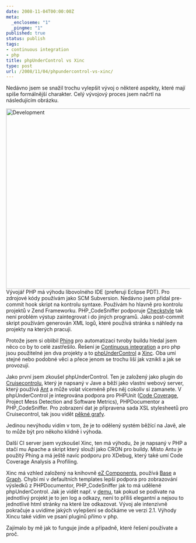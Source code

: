 ```yaml
---
date: 2008-11-04T00:00:00Z
meta:
  _encloseme: "1"
  _pingme: "1"
published: true
status: publish
tags:
- continuous integration
- php
title: phpUnderControl vs Xinc
type: post
url: /2008/11/04/phpundercontrol-vs-xinc/
---
```


<p>Nedávno jsem se snažil trochu vylepšit vývoj o některé aspekty, které mají spíše formálnější charakter. Celý vývojový proces jsem načrtl na následujícím obrázku.</p>  <p><a href="http://blog.prskavec.net/wp-content/uploads/2008/11/development.png"><font color="#ffffff"></font><img style="border-right: 0px;border-top: 0px;float: none;margin-left: auto;border-left: 0px;margin-right: auto;border-bottom: 0px" height="493" alt="Development" src="http://blog.prskavec.net/wp-content/uploads/2008/11/development-thumb.png" width="635" border="0" /></a> Vývojář PHP má výhodu libovolného IDE (preferuji Eclipse PDT). Pro zdrojové kódy používám jako SCM Subversion. Nedávno jsem přidal pre-commit hook skript na kontrolu syntaxe. Používám ho hlavně pro kontrolu projektů v Zend Frameworku. PHP_CodeSniffer podporuje <a href="http://checkstyle.sourceforge.net/">Checkstyle</a> tak není problém výstup zaintegrovat i do jiných programů. Jako post-commit skript používám generován XML logů, které používá stránka s náhledy na projekty na kterých pracuji.</p>  <p>Protože jsem si oblíbil <a href="http://blog.prskavec.net/?p=142">Phing</a> pro automatizaci tvroby buildu hledal jsem něco co by to celé zastřešilo. Řešení je <a href="http://en.wikipedia.org/wiki/Continuous_integration">Continuous integration</a> a pro php jsou použitelné jen dva projekty a to <a href="http://www.phpundercontrol.org">phpUnderControl</a> a <a href="http://code.google.com/p/xinc/">Xinc</a>. Oba umí stejné nebo podobné věci a přece jenom se trochu liší jak vznikli a jak se provozují.</p>  <p>Jako první jsem zkoušel phpUnderControl. Ten je založený jako plugin do <a href="http://cruisecontrol.sourceforge.net/">Cruisecontrolu</a>, který je napsaný v Jave a běží jako vlastní webový server, který používá <a href="http://ant.apache.org/">Ant</a> a může volat víceméně přes něj cokoliv si zamanete. V phpUnderControl je integrována podpora pro PHPUnit (<a href="http://www.phpunit.de/pocket_guide/3.2/en/code-coverage-analysis.html">Code Coverage</a>, Project Mess Detection and Software Metrics), PHPDocumentor a PHP_CodeSniffer. Pro zobrazení dat je připravena sada XSL stylesheetů pro Cruisecontrol, tak jsou vidět <a href="http://www.phpundercontrol.org/images/0.3.5-metrics.png">pěkné grafy</a>.</p>  <p>Jedinou nevýhodu vidím v tom, že je to odělený systém běžící na Javě, ale to může být pro někoho klidně i výhoda.</p>  <p>Další CI server jsem vyzkoušel Xinc, ten má výhodu, že je napsaný v PHP a stačí mu Apache a skript který slouží jako CRON pro buildy. Místo Antu je použitý Phing a má ještě navíc podporu pro XDebug, který také umí Code Coverage Analysis a Profiling.</p>  <p>Xinc má vzhled založený na knihovně <a href="http://ezcomponents.org/">eZ Components</a>, používá <a href="http://ezcomponents.org/docs/tutorials/Base">Base</a> a <a href="http://ezcomponents.org/docs/tutorials/Graph">Graph</a>. Chybí mi v defaultních templates lepší podpora pro zobrazování výsledků z PHPDocumentor, PHP_CodeSniffer jak to má udělené phpUnderControl. Jak je vidět např. v <a href="http://www.xinc.eu/#xinc">demu</a>, tak pokud se podívate na jednotlivý projekt je to jen log a odkazy, není to příliš elegantní a nejsou to jednotlivé html stránky na které lze odkazovat. Vývoj ale intenzivně pokračuje a uvidíme jakých vylepšení se dočkáme ve verzi 2.1. Výhody Xincu také vidím ve psaní pluginů přímo v php.</p>  <p>Zajímalo by mě jak to funguje jinde a případně, které řešení používate a proč.</p>
